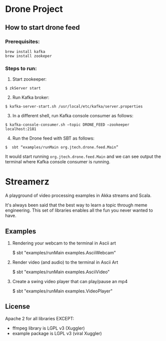 # Drone Project


## How to start drone feed 

### Prerequisites:


```
brew install kafka 
brew install zookeper 
```


### Steps to run: 

1. Start zookeeper: 

```
$ zkServer start
```

2. Run Kafka broker: 

```
$ kafka-server-start.sh /usr/local/etc/kafka/server.properties
```


3. In a different shell, run Kafka console consumer as follows: 

```
$ kafka-console-consumer.sh —topic DRONE_FEED —zookeeper localhost:2181
```


4. Run the Drone feed with SBT as follows: 

```
$  sbt “examples/runMain org.jtech.drone.feed.Main”
```

It would start running `org.jtech.drone.feed.Main` and we can see output the terminal where Kafka console consumer is running. 


# Streamerz

A playground of video processing examples in Akka streams and Scala.

It's always been said that the best way to learn a topic through meme engineering.
This set of libraries enables all the fun you never wanted to have.



## Examples

1.  Rendering your webcam to the terminal in Ascii art

    $ sbt "examples/runMain examples.AsciiWebcam"

2.  Render video (and audio) to the terminal in Ascii Art

    $ sbt "examples/runMain examples.AsciiVideo"

3. Create a swing video player that can play/pause an mp4

    $ sbt "examples/runMain examples.VideoPlayer"


## License

Apache 2 for all libraries EXCEPT:

- ffmpeg library is LGPL v3 (Xuggler)
- example package is LGPL v3 (viral Xuggler)
